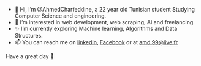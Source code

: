 - 👋 Hi, I’m @AhmedCharfeddine, a 22 year old Tunisian student Studying Computer Science and engineering.
- 👀 I’m interested in web development, web scraping, AI and freelancing.
- ✨ I’m currently exploring Machine learning, Algorithms and Data Structures.
- 📫 You can reach me on [linkedIn](https://www.linkedin.com/in/ahmed-charfeddine/), [Facebook](https://www.facebook.com/ahmed.charfeddine32) or at <amd.99@live.fr>

Have a great day 🌱
<!---
AhmedCharfeddine/AhmedCharfeddine is a ✨ special ✨ repository because its `README.md` (this file) appears on your GitHub profile.
You can click the Preview link to take a look at your changes.
--->
